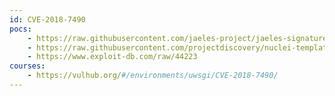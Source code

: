 ```yaml
---
id: CVE-2018-7490
pocs:
    - https://raw.githubusercontent.com/jaeles-project/jaeles-signatures/master/cves/uwsgi-path-traversal-cve-2018-7490.yaml
    - https://raw.githubusercontent.com/projectdiscovery/nuclei-templates/master/cves/CVE-2018-7490.yaml
    - https://www.exploit-db.com/raw/44223
courses:
    - https://vulhub.org/#/environments/uwsgi/CVE-2018-7490/
---
```

